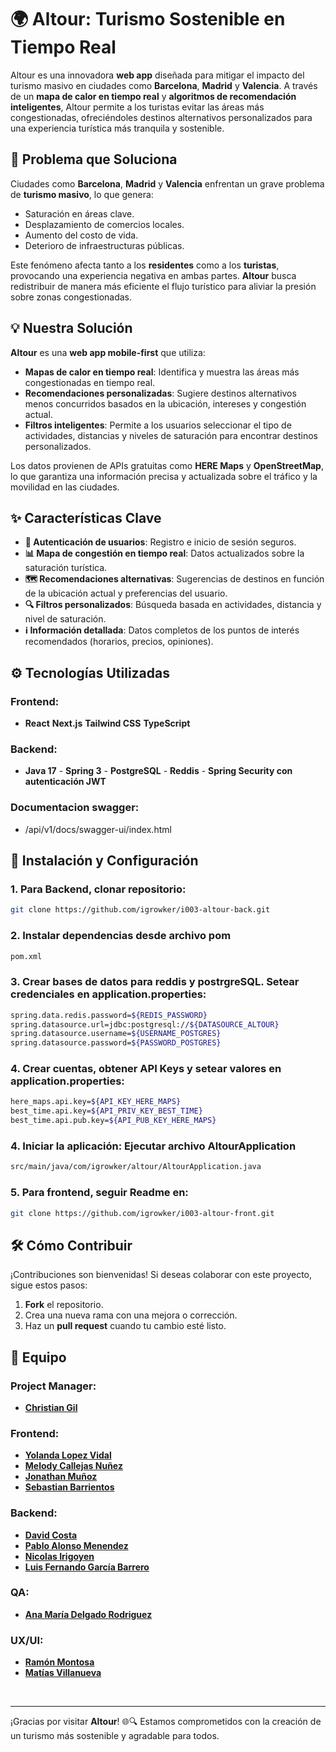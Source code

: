 
# 🌍 Altour: Turismo Sostenible en Tiempo Real

Altour es una innovadora **web app** diseñada para mitigar el impacto del turismo masivo en ciudades como **Barcelona**, **Madrid** y **Valencia**. A través de un **mapa de calor en tiempo real** y **algoritmos de recomendación inteligentes**, Altour permite a los turistas evitar las áreas más congestionadas, ofreciéndoles destinos alternativos personalizados para una experiencia turística más tranquila y sostenible.

## 🚨 Problema que Soluciona

Ciudades como **Barcelona**, **Madrid** y **Valencia** enfrentan un grave problema de **turismo masivo**, lo que genera:

- Saturación en áreas clave.
- Desplazamiento de comercios locales.
- Aumento del costo de vida.
- Deterioro de infraestructuras públicas.

Este fenómeno afecta tanto a los **residentes** como a los **turistas**, provocando una experiencia negativa en ambas partes. **Altour** busca redistribuir de manera más eficiente el flujo turístico para aliviar la presión sobre zonas congestionadas.

## 💡 Nuestra Solución

**Altour** es una **web app mobile-first** que utiliza:

- **Mapas de calor en tiempo real**: Identifica y muestra las áreas más congestionadas en tiempo real.
- **Recomendaciones personalizadas**: Sugiere destinos alternativos menos concurridos basados en la ubicación, intereses y congestión actual.
- **Filtros inteligentes**: Permite a los usuarios seleccionar el tipo de actividades, distancias y niveles de saturación para encontrar destinos personalizados.

Los datos provienen de APIs gratuitas como **HERE Maps** y **OpenStreetMap**, lo que garantiza una información precisa y actualizada sobre el tráfico y la movilidad en las ciudades.

## ✨ Características Clave

- **🚪 Autenticación de usuarios**: Registro e inicio de sesión seguros.
- **📊 Mapa de congestión en tiempo real**: Datos actualizados sobre la saturación turística.
- **🗺️ Recomendaciones alternativas**: Sugerencias de destinos en función de la ubicación actual y preferencias del usuario.
- **🔍 Filtros personalizados**: Búsqueda basada en actividades, distancia y nivel de saturación.
- **ℹ️ Información detallada**: Datos completos de los puntos de interés recomendados (horarios, precios, opiniones).

## ⚙️ Tecnologías Utilizadas

### Frontend:
- **React**  **Next.js**  **Tailwind CSS**  **TypeScript**

### Backend:
- **Java 17** - **Spring 3** - **PostgreSQL** - **Reddis** - **Spring Security con autenticación JWT**

### Documentacion swagger:
-  /api/v1/docs/swagger-ui/index.html

## 🚀 Instalación y Configuración

### 1. Para Backend, clonar repositorio:

```bash
git clone https://github.com/igrowker/i003-altour-back.git
```

### 2. Instalar dependencias desde archivo pom
```bash
pom.xml
```

### 3. Crear bases de datos para reddis y postrgreSQL. Setear credenciales en application.properties:

```bash
spring.data.redis.password=${REDIS_PASSWORD}
spring.datasource.url=jdbc:postgresql://${DATASOURCE_ALTOUR}
spring.datasource.username=${USERNAME_POSTGRES}
spring.datasource.password=${PASSWORD_POSTGRES}
```
### 4. Crear cuentas, obtener API Keys y setear valores en application.properties:

```bash
here_maps.api.key=${API_KEY_HERE_MAPS}
best_time.api.key=${API_PRIV_KEY_BEST_TIME}
best_time.api.pub.key=${API_PUB_KEY_HERE_MAPS}
```

### 4. Iniciar la aplicación: Ejecutar archivo AltourApplication

```bash
src/main/java/com/igrowker/altour/AltourApplication.java
```

### 5. Para frontend, seguir Readme en:

```bash
git clone https://github.com/igrowker/i003-altour-front.git
```

## 🛠️ Cómo Contribuir

¡Contribuciones son bienvenidas! Si deseas colaborar con este proyecto, sigue estos pasos:

1. **Fork** el repositorio.
2. Crea una nueva rama con una mejora o corrección.
3. Haz un **pull request** cuando tu cambio esté listo.

## 👥 Equipo

### Project Manager:
- **[Christian Gil](https://www.linkedin.com/in/christiangil72/)**

### Frontend:
- **[Yolanda Lopez Vidal](https://www.linkedin.com/in/yolovi/)**
- **[Melody Callejas Nuñez](https://www.linkedin.com/in/melodycallejas)**
- **[Jonathan Muñoz](https://www.linkedin.com/in/jomuarribas/)**
- **[Sebastian Barrientos](https://www.linkedin.com/in/sebasbarrientos/)** 

### Backend:
- **[David Costa](https://www.linkedin.com/in/david-costa-yafar)**
- **[Pablo Alonso Menendez](https://www.linkedin.com/in/pablo-alonsom/)**
- **[Nicolas Irigoyen](https://www.linkedin.com/in/nirigoyen/)**
- **[Luis Fernando García Barrero](https://www.linkedin.com/in/l-fernando-garcía-barrero/)** 

### QA:
- **[Ana María Delgado Rodriguez](https://www.linkedin.com/in/anamariadelgador/)**

### UX/UI:
- **[Ramón Montosa](https://www.linkedin.com/in/ramon-montosa-palma/)**
- **[Matías Villanueva](https://www.linkedin.com/in/matias-villanueva/)**

<br/>

---

¡Gracias por visitar **Altour**! 🌐🔍 Estamos comprometidos con la creación de un turismo más sostenible y agradable para todos.

